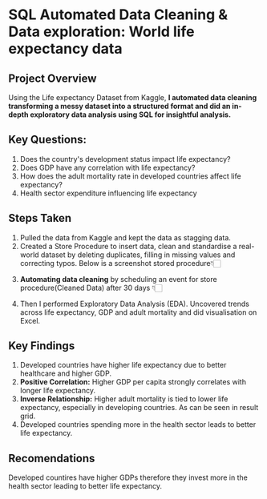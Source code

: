 
# SQL Automated Data Cleaning & Data exploration: World life expectancy data




## Project Overview

Using the Life expectancy Dataset from Kaggle,
**I automated data cleaning transforming a messy dataset into a structured format and did an in-depth exploratory data analysis using SQL for insightful analysis.**




## Key Questions: 

1) Does the country's development status impact life expectancy?
2) Does GDP have any correlation with life expectancy?
3) How does the adult mortality rate in developed countries affect life expectancy?
4) Health sector expenditure influencing life expectancy



## Steps Taken

1) Pulled the data from Kaggle and kept the data as stagging data.
2) Created a Store Procedure to insert data, clean and standardise a real-world dataset by deleting duplicates, filling in missing values and correcting typos. Below is a screenshot stored procedure👇🏻




3.  **Automating data cleaning** by scheduling an event for store procedure(Cleaned Data) after 30 days 👇🏻
4) Then I performed Exploratory Data Analysis (EDA). Uncovered trends across life expectancy, GDP and adult mortality and did visualisation on Excel.



## Key Findings

1) Developed countries have higher life expectancy due to better healthcare and higher GDP.
2) **Positive Correlation:** Higher GDP per capita strongly correlates with longer life expectancy.
3) **Inverse Relationship:** Higher adult mortality is tied to lower life expectancy, especially in developing countries. As can be seen in result grid.
4) Developed countries spending more in the health sector leads to better life expectancy.
## Recomendations


Developed countires have higher GDPs therefore they invest more in the health sector leading to better life expectancy.

